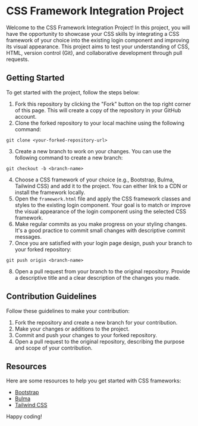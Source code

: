 # CSS Framework Integration Project

Welcome to the CSS Framework Integration Project! In this project, you will have
the opportunity to showcase your CSS skills by integrating a CSS framework of
your choice into the existing login component and improving its visual
appearance. This project aims to test your understanding of CSS, HTML, version
control (Git), and collaborative development through pull requests.

## Getting Started

To get started with the project, follow the steps below:

1. Fork this repository by clicking the "Fork" button on the top right corner of
   this page. This will create a copy of the repository in your GitHub account.
2. Clone the forked repository to your local machine using the following
   command:

```
git clone <your-forked-repository-url>
```

3. Create a new branch to work on your changes. You can use the following
   command to create a new branch:

```
git checkout -b <branch-name>
```

4. Choose a CSS framework of your choice (e.g., Bootstrap, Bulma, Tailwind CSS)
   and add it to the project. You can either link to a CDN or install the
   framework locally.
5. Open the `framework.html` file and apply the CSS framework classes and styles
   to the existing login component. Your goal is to match or improve the visual
   appearance of the login component using the selected CSS framework.
6. Make regular commits as you make progress on your styling changes. It's a
   good practice to commit small changes with descriptive commit messages.
7. Once you are satisfied with your login page design, push your branch to your
   forked repository:

```
git push origin <branch-name>
```

8. Open a pull request from your branch to the original repository. Provide a
   descriptive title and a clear description of the changes you made.

## Contribution Guidelines

Follow these guidelines to make your contribution:

1. Fork the repository and create a new branch for your contribution.
2. Make your changes or additions to the project.
3. Commit and push your changes to your forked repository.
4. Open a pull request to the original repository, describing the purpose and
   scope of your contribution.

## Resources

Here are some resources to help you get started with CSS frameworks:

- [Bootstrap](https://getbootstrap.com)
- [Bulma](https://bulma.io)
- [Tailwind CSS](https://tailwindcss.com)

Happy coding!
